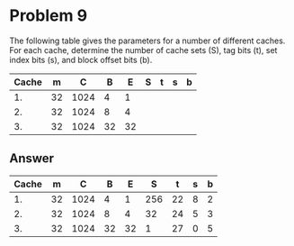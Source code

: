 # Problem 9

The following table gives the parameters for a number of different caches. For
each cache, determine the number of cache sets (S), tag bits (t), set index bits (s),
and block offset bits (b).

| Cache | m   | C    | B   | E   | S   | t   | s   | b   |
| ----- | --- | ---- | --- | --- | --- | --- | --- | --- |
| 1.    | 32  | 1024 | 4   | 1   |     |     |     |     |
| 2.    | 32  | 1024 | 8   | 4   |     |     |     |     |
| 3.    | 32  | 1024 | 32  | 32  |     |     |     |     |

## Answer

| Cache | m   | C    | B   | E   | S   | t   | s   | b   |
| ----- | --- | ---- | --- | --- | --- | --- | --- | --- |
| 1.    | 32  | 1024 | 4   | 1   | 256 | 22  | 8   | 2   |
| 2.    | 32  | 1024 | 8   | 4   | 32  | 24  | 5   | 3   |
| 3.    | 32  | 1024 | 32  | 32  | 1   | 27  | 0   | 5   |
